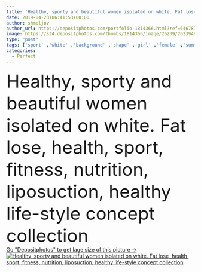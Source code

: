 ```yaml
---
title: 'Healthy, sporty and beautiful women isolated on white. Fat lose, health, sport, fitness, nutrition, liposuction, healthy life-style concept collection'
date: 2019-04-23T06:41:53+00:00
author: shmeljov
author_url: https://depositphotos.com/portfolio-1814366.html?ref=64678756
image: https://st4.depositphotos.com/thumbs/1814366/image/26239/262394962/api_thumb_450.jpg?forcejpeg=true
type: "post"
tags: ['sport' ,'white' ,'background' ,'shape' ,'girl' ,'female' ,'summer' ,'women' ,'beauty' ,'health' ,'healthy' ,'natural' ,'food' ,'diet' ,'medicine' ,'healthcare' ,'care' ,'plastic' ,'eating' ,'nutrition' ,'skin' ,'concept' ,'weight' ,'skincare' ,'body' ,'abdomen' ,'belly' ,'fat' ,'fit' ,'fitness' ,'stomach' ,'collection' ,'perfect' ,'arrows' ,'training' ,'loss' ,'collage' ,'slim' ,'athletic' ,'removal' ,'workout' ,'surgery' ,'underwear' ,'cellulite' ,'lose' ,'bikini' ,'life style' ,'swimsuit' ,'liposuction' ]
categories: 
  - Perfect
---
```

<div aling="center">
            <font size="60"> Healthy, sporty and beautiful women isolated on white. Fat lose, health, sport, fitness, nutrition, liposuction, healthy life-style concept collection</font>   
</div>
<div>
    <a href='https://st4.depositphotos.com/thumbs/1814366/image/26239/262394962/api_thumb_450.jpg?forcejpeg=true?ref=64678756' target=_blank > Go "Depositphotos" to get lage size of this picture ->
        <img href='https://st4.depositphotos.com/thumbs/1814366/image/26239/262394962/api_thumb_450.jpg?forcejpeg=true?ref=64678756' src='https://st4.depositphotos.com/1814366/26239/i/950/depositphotos_262394962-stock-photo-healthy-sporty-beautiful-women-isolated.jpg?forcejpeg=true' alt='Healthy, sporty and beautiful women isolated on white. Fat lose, health, sport, fitness, nutrition, liposuction, healthy life-style concept collection' >
    </a>
</div>
